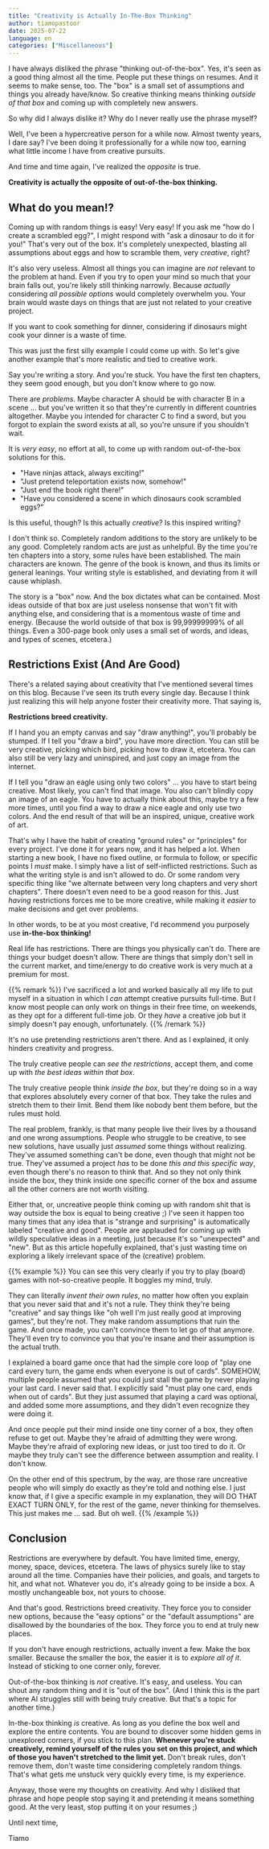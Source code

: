 ```yaml
---
title: "Creativity is Actually In-The-Box Thinking"
author: tiamopastoor
date: 2025-07-22
language: en
categories: ["Miscellaneous"]
---
```


I have always disliked the phrase "thinking out-of-the-box". Yes, it's seen as a good thing almost all the time. People put these things on resumes. And it seems to make sense, too. The "box" is a small set of assumptions and things you already have/know. So creative thinking means thinking _outside of that box_ and coming up with completely new answers.

So why did I always dislike it? Why do I never really use the phrase myself?

Well, I've been a hypercreative person for a while now. Almost twenty years, I dare say? I've been doing it professionally for a while now too, earning what little income I have from creative pursuits.

And time and time again, I've realized the _opposite_ is true. 

**Creativity is actually the opposite of out-of-the-box thinking.**

## What do you mean!?

Coming up with random things is easy! Very easy! If you ask me "how do I create a scrambled egg?", I might respond with "ask a dinosaur to do it for you!" That's very out of the box. It's completely unexpected, blasting all assumptions about eggs and how to scramble them, very _creative_, right?

It's also very useless. Almost all things you can imagine are _not_ relevant to the problem at hand. Even if you try to open your mind so much that your brain falls out, you're likely still thinking narrowly. Because _actually_ considering _all possible options_ would completely overwhelm you. Your brain would waste days on things that are just not related to your creative project. 

If you want to cook something for dinner, considering if dinosaurs might cook your dinner is a waste of time.

This was just the first silly example I could come up with. So let's give another example that's more realistic and tied to creative work.

Say you're writing a story. And you're stuck. You have the first ten chapters, they seem good enough, but you don't know where to go now. 

There are _problems_. Maybe character A should be with character B in a scene ... but you've written it so that they're currently in different countries altogether. Maybe you intended for character C to find a sword, but you forgot to explain the sword exists at all, so you're unsure if you shouldn't wait.

It is _very easy_, no effort at all, to come up with random out-of-the-box solutions for this. 

* "Have ninjas attack, always exciting!" 
* "Just pretend teleportation exists now, somehow!" 
* "Just end the book right there!" 
* "Have you considered a scene in which dinosaurs cook scrambled eggs?"

Is this useful, though? Is this actually _creative_? Is this inspired writing?

I don't think so. Completely random additions to the story are unlikely to be any good. Completely random acts are just as unhelpful. By the time you're ten chapters into a story, some rules have been established. The main characters are known. The genre of the book is known, and thus its limits or general leanings. Your writing style is established, and deviating from it will cause whiplash.

The story is a "box" now. And the box dictates what can be contained. Most ideas outside of that box are just useless nonsense that won't fit with anything else, and considering that is a momentous waste of time and energy. (Because the world outside of that box is 99,99999999% of all things. Even a 300-page book only uses a small set of words, and ideas, and types of scenes, etcetera.)

## Restrictions Exist (And Are Good)

There's a related saying about creativity that I've mentioned several times on this blog. Because I've seen its truth every single day. Because I think just realizing this will help anyone foster their creativity more. That saying is,

**Restrictions breed creativity.**

If I hand you an empty canvas and say "draw anything!", you'll probably be stumped. If I tell you "draw a bird", you have more direction. You can still be very creative, picking which bird, picking how to draw it, etcetera. You can also still be very lazy and uninspired, and just copy an image from the internet. 

If I tell you "draw an eagle using only two colors" ... you have to start being creative. Most likely, you can't find that image. You also can't blindly copy an image of an eagle. You have to actually think about this, maybe try a few more times, until you find a way to draw a nice eagle and only use two colors. And the end result of that will be an inspired, unique, creative work of art.

That's why I have the habit of creating "ground rules" or "principles" for every project. I've done it for years now, and it has helped a lot. When starting a new book, I have no fixed outline, or formula to follow, or specific points I _must_ make. I simply have a list of self-inflicted restrictions. Such as what the writing style is and isn't allowed to do. Or some random very specific thing like "we alternate between very long chapters and very short chapters". There doesn't even need to be a good reason for this. Just _having_ restrictions forces me to be more creative, while making it _easier_ to make decisions and get over problems.

In other words, to be at you most creative, I'd recommend you purposely use **in-the-box thinking!**

Real life has restrictions. There are things you physically can't do. There are things your budget doesn't allow. There are things that simply don't sell in the current market, and time/energy to do creative work is very much at a premium for most. 

{{% remark %}}
I've sacrificed a lot and worked basically all my life to put myself in a situation in which I _can_ attempt creative pursuits full-time. But I know most people can only work on things in their free time, on weekends, as they opt for a different full-time job. Or they _have_ a creative job but it simply doesn't pay enough, unfortunately.
{{% /remark %}}

It's no use pretending restrictions aren't there. And as I explained, it only hinders creativity and progress.

The truly creative people can _see the restrictions_, accept them, and come up with _the best ideas within that box_.

The truly creative people think _inside the box_, but they're doing so in a way that explores absolutely every corner of that box. They take the rules and stretch them to their limit. Bend them like nobody bent them before, but the rules must hold.

The real problem, frankly, is that many people live their lives by a thousand and one wrong assumptions. People who struggle to be creative, to see new solutions, have usually just _assumed_ some things without realizing. They've assumed something can't be done, even though that might not be true. They've assumed a project _has_ to be done _this and this specific way_, even though there's no reason to think that. And so they not only think inside the box, they think inside one specific corner of the box and assume all the other corners are not worth visiting.

Either that, or, uncreative people think coming up with random shit that is way outside the box is equal to being creative ;) I've seen it happen too many times that any idea that is "strange and surprising" is automatically labeled "creative and good". People are applauded for coming up with wildly speculative ideas in a meeting, just because it's so "unexpected" and "new". But as this article hopefully explained, that's just wasting time on exploring a likely irrelevant space of the (creative) problem.

{{% example %}}
You can see this very clearly if you try to play (board) games with not-so-creative people. It boggles my mind, truly. 

They can literally _invent their own rules_, no matter how often you explain that you never said that and it's not a rule. They think they're being "creative" and say things like "oh well I'm just really good at improving games", but they're not. They make random assumptions that ruin the game. And once made, you can't convince them to let go of that anymore. They'll even try to convince you that you're insane and their assumption is the actual truth.

I explained a board game once that had the simple core loop of "play one card every turn, the game ends when everyone is out of cards". SOMEHOW, multiple people assumed that you could just stall the game by never playing your last card. I never said that. I explicitly said "must play one card, ends when out of cards". But they just assumed that playing a card was optional, and added some more assumptions, and they didn't even recognize they were doing it.

And once people put their mind inside one tiny corner of a box, they often refuse to get out. Maybe they're afraid of admitting they were wrong. Maybe they're afraid of exploring new ideas, or just too tired to do it. Or maybe they truly can't see the difference between assumption and reality. I don't know.

On the other end of this spectrum, by the way, are those rare uncreative people who will simply do exactly as they're told and nothing else. I just know that, if I give a specific example in my explanation, they will DO THAT EXACT TURN ONLY, for the rest of the game, never thinking for themselves. This just makes me ... sad. But oh well.
{{% /example %}}

## Conclusion

Restrictions are everywhere by default. You have limited time, energy, money, space, devices, etcetera. The laws of physics surely like to stay around all the time. Companies have their policies, and goals, and targets to hit, and what not. Whatever you do, it's already going to be inside a box. A mostly unchangeable box, not yours to choose.

And that's good. Restrictions breed creativity. They force you to consider new options, because the "easy options" or the "default assumptions" are disallowed by the boundaries of the box. They force you to end at truly new places.

If you don't have enough restrictions, actually invent a few. Make the box smaller. Because the smaller the box, the easier it is to _explore all of it_. Instead of sticking to one corner only, forever.

Out-of-the-box thinking is _not_ creative. It's easy, and useless. You can shout any random thing and it is "out of the box". (And I think this is the part where AI struggles still with being truly creative. But that's a topic for another time.)

In-the-box thinking _is_ creative. As long as you define the box well and explore the entire contents. You are bound to discover some hidden gems in unexplored corners, if you stick to this plan. **Whenever you're stuck creatively, remind yourself of the rules you set on this project, and which of those you haven't stretched to the limit yet.** Don't break rules, don't remove them, don't waste time considering completely random things. That's what gets me unstuck very quickly every time, is my experience.

Anyway, those were my thoughts on creativity. And why I disliked that phrase and hope people stop saying it and pretending it means something good. At the very least, stop putting it on your resumes ;)

Until next time,

Tiamo





